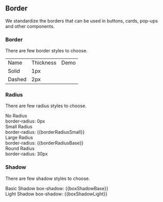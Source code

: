 <script>
  import bus from '../../bus';
  import { ACTION_USER_CONFIG_UPDATE } from '../../components/theme/constant.js';
  const varMap = {
    '$--box-shadow-light': 'boxShadowLight',
    '$--box-shadow-base': 'boxShadowBase',
    '$--border-radius-base': 'borderRadiusBase',
    '$--border-radius-small': 'borderRadiusSmall'
  };
  const original = {
    boxShadowLight: '0 2px 12px 0 rgba(0, 0, 0, 0.1)',
    boxShadowBase: '0 2px 4px rgba(0, 0, 0, .12), 0 0 6px rgba(0, 0, 0, .04)',
    borderRadiusBase: '4px',
    borderRadiusSmall: '2px'
  }
  export default {
    created() {
      bus.$on(ACTION_USER_CONFIG_UPDATE, this.setGlobal);
    },
    mounted() {
      this.setGlobal();
    },
    methods: {
      setGlobal() {
        if (window.userThemeConfig) {
          this.global = window.userThemeConfig.global;
        }
      }
    },
    data() {
      return {
        global: {},
        boxShadowLight: '',
        boxShadowBase: '',
        borderRadiusBase: '',
        borderRadiusSmall: ''
      }
    },
    watch: {
      global: {
        immediate: true,
        handler(value) {
          Object.keys(varMap).forEach((c) => {
            if (value[c]) {
              this[varMap[c]] = value[c]
            } else {
              this[varMap[c]] = original[varMap[c]]
            }
          });
        }
      }
    }
  }
</script>

## Border

We standardize the borders that can be used in buttons, cards, pop-ups and other components.

### Border

There are few border styles to choose.

<table class="demo-border">
  <tbody>
    <tr>
      <td class="text">Name</td>
      <td class="text">Thickness</td>
      <td class="line">Demo</td>
    </tr>
    <tr>
      <td class="text">Solid</td>
      <td class="text">1px</td>
      <td class="line">
        <div></div>
      </td>
    </tr>
    <tr>
      <td class="text">Dashed</td>
      <td class="text">2px</td>
      <td class="line">
        <div class="dashed"></div>
      </td>
    </tr>
  </tbody>
</table>

### Radius

There are few radius styles to choose.

<dy-row :gutter="12" class="demo-radius">
  <dy-col :span="6" :xs="{span: 12}">
    <div class="title">No Radius</div>
    <div class="value">border-radius: 0px</div>
    <div class="radius"></div>
  </dy-col>
  <dy-col :span="6" :xs="{span: 12}">
    <div class="title">Small Radius</div>
    <div class="value">border-radius: {{borderRadiusSmall}}</div>
    <div 
      class="radius" 
      :style="{ borderRadius: borderRadiusSmall }"
    ></div>
  </dy-col>
  <dy-col :span="6" :xs="{span: 12}">
    <div class="title">Large Radius</div>
    <div class="value">border-radius: {{borderRadiusBase}}</div>
    <div 
      class="radius"
      :style="{ borderRadius: borderRadiusBase }"
    ></div>
  </dy-col>
  <dy-col :span="6" :xs="{span: 12}">
    <div class="title">Round Radius</div>
    <div class="value">border-radius: 30px</div>
    <div class="radius radius-30"></div>
  </dy-col>
</dy-row>

### Shadow

There are few shadow styles to choose.

<div 
class="demo-shadow"
:style="{ boxShadow: boxShadowBase }"
></div>
<span class="demo-shadow-text">Basic Shadow box-shadow: {{boxShadowBase}}</span>

<div 
class="demo-shadow"
:style="{ boxShadow: boxShadowLight }"
></div>
<span class="demo-shadow-text">Light Shadow box-shadow: {{boxShadowLight}}</span>
